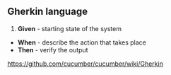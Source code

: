 ## Gherkin language

1. **Given** - starting state of the system
- **When** - describe the action that takes place
- **Then** - verify the output

https://github.com/cucumber/cucumber/wiki/Gherkin
